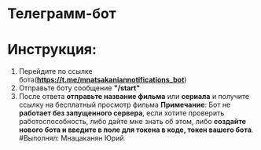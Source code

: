 # Телеграмм-бот 
# Инструкция:
1. Перейдите по ссылке бота(**https://t.me/mnatsakaniannotifications_bot**)
2. Отправьте боту сообщение **"/start"**
3. После ответа **отправьте название фильма** или **сериала** и получите ссылку на бесплатный просмотр фильма
**Примечание**: Бот не **работает без запущенного сервера**, если хотите проверить работоспособность, либо дайте мне знать об этом, либо **создайте нового бота и введите в поле для токена в коде, токен вашего бота**.
#Выполнял: Мнацаканян Юрий
